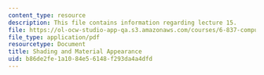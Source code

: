 ```yaml
---
content_type: resource
description: This file contains information regarding lecture 15.
file: https://ol-ocw-studio-app-qa.s3.amazonaws.com/courses/6-837-computer-graphics-fall-2012/b86de2fe1a1084e56148f293da4a4dfd_MIT6_837F12_Lec15.pdf
file_type: application/pdf
resourcetype: Document
title: Shading and Material Appearance
uid: b86de2fe-1a10-84e5-6148-f293da4a4dfd
---
```

